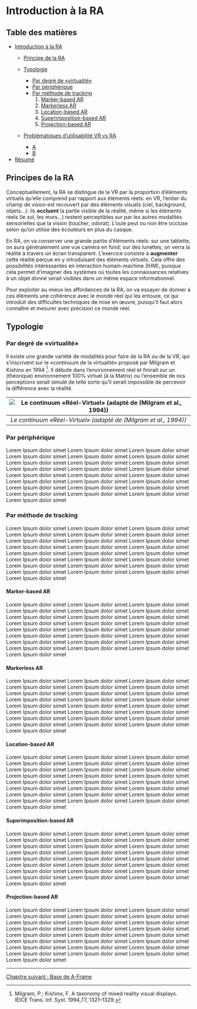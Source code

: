 # Introduction à la RA

## Table des matières <!-- omit in toc -->

- [Introduction à la RA](#introduction-à-la-ra)
  - [Principe de la RA](#principe-ra)
  - [Typologie](#typologie-ra)
    - [Par degré de «virtualité»](#virtualité)
    - [Par périphérique](#périphérique)
    - [Par méthode de tracking](#méthode-tracking)
		1. [Marker-based AR](#marker-based-ar)
		2. [Markerless AR](#markerless-ar)
		3. [Location-based AR](#location-based-ar)
		4. [Superimposition-based AR](#superimposition-based-ar)
		5. [Projection-based AR](#projection-based-ar)
		
  - [Problématiques d’utilisabilité VR vs RA](#problematiques)
    - [A](#A)
    - [B](#B)
- [Résumé](#résumé)

## <a name="principe-ra">Principes de la RA</a>

Conceptuellement, la RA se distingue de la VR par la proportion d’éléments virtuels qu’elle comprend par rapport aux éléments réels: en VR, l’entier du champ de vision est recouvert par des éléments visuels (ciel, background, objets…): ils **occluent** la partie visible de la réalité, même si les éléments réels (le sol, les murs…) restent perceptibles sur par les autres modalités sensorielles que la vision (toucher, odorat). L’ouïe peut ou non être occluse selon qu’on utilise des écouteurs en plus du casque.

En RA, on va conserver une grande partie d’éléments réels: sur une tablette, on aura généralement une vue caméra en fond; sur des lunettes, on verra la réalité à travers un écran transparent. L’exercice consiste à **augmenter** cette réalité perçue en y introduisant des éléments virtuels. Cela offre des possibilités intéressantes en interaction humain-machine (IHM), puisque cela permet d’imaginer des systèmes où toutes les connaissances relatives à un objet donné serait visibles dans un même espace informationnel. 

Pour exploiter au mieux les affordances de la RA, on va essayer de donner à ces éléments une cohérence avec le monde réel qui les entoure, ce qui introduit des difficultés techniques de mise en œuvre, puisqu’il faut alors connaître et mesurer avec précision ce monde réel. 


## <a name="typologie-ra">Typologie</a>

### <a name="virtualité">Par degré de «virtualité»</a>
Il existe une grande variété de modalités pour faire de la RA ou de la VR, qui s’inscrivent sur le «continuum de la virtualité» proposé par Milgram et Kishino en 1994 [^1].
Il débute dans l’environnement réel et finirait sur un (théorique) environnement 100% virtuel (à la Matrix) ou l’ensemble de nos perceptions serait simulé de telle sorte qu’il serait impossible de percevoir la différence avec la réalité.  



| ![Le continuum «Réel-Virtuel» (adapté de (Milgram et al., 1994))](https://upload.wikimedia.org/wikipedia/commons/thumb/c/c7/Virtuality_continuum_2-en.svg/2880px-Virtuality_continuum_2-en.svg.png) | 
|:--:| 
| *Le continuum «Réel-Virtuel» (adapté de (Milgram et al., 1994))* |


[^1]: Milgram, P.; Kishino, F. A taxonomy of mixed reality visual displays. IEICE Trans. Inf. Syst. 1994,77, 1321–1329.

### <a name="périphérique">Par périphérique</a>
Lorem Ipsum dolor simet Lorem Ipsum dolor simet Lorem Ipsum dolor simet Lorem Ipsum dolor simet Lorem Ipsum dolor simet Lorem Ipsum dolor simet Lorem Ipsum dolor simet Lorem Ipsum dolor simet Lorem Ipsum dolor simet Lorem Ipsum dolor simet Lorem Ipsum dolor simet Lorem Ipsum dolor simet Lorem Ipsum dolor simet Lorem Ipsum dolor simet Lorem Ipsum dolor simet Lorem Ipsum dolor simet Lorem Ipsum dolor simet Lorem Ipsum dolor simet Lorem Ipsum dolor simet Lorem Ipsum dolor simet Lorem Ipsum dolor simet Lorem Ipsum dolor simet Lorem Ipsum dolor simet Lorem Ipsum dolor simet Lorem Ipsum dolor simet 

### <a name="méthode-tracking">Par méthode de tracking</a>
Lorem Ipsum dolor simet Lorem Ipsum dolor simet Lorem Ipsum dolor simet Lorem Ipsum dolor simet Lorem Ipsum dolor simet Lorem Ipsum dolor simet Lorem Ipsum dolor simet Lorem Ipsum dolor simet Lorem Ipsum dolor simet Lorem Ipsum dolor simet Lorem Ipsum dolor simet Lorem Ipsum dolor simet Lorem Ipsum dolor simet Lorem Ipsum dolor simet Lorem Ipsum dolor simet Lorem Ipsum dolor simet Lorem Ipsum dolor simet Lorem Ipsum dolor simet Lorem Ipsum dolor simet Lorem Ipsum dolor simet Lorem Ipsum dolor simet Lorem Ipsum dolor simet Lorem Ipsum dolor simet Lorem Ipsum dolor simet Lorem Ipsum dolor simet 

#### <a name="marker-based-ar">Marker-based AR</a>
Lorem Ipsum dolor simet Lorem Ipsum dolor simet Lorem Ipsum dolor simet Lorem Ipsum dolor simet Lorem Ipsum dolor simet Lorem Ipsum dolor simet Lorem Ipsum dolor simet Lorem Ipsum dolor simet Lorem Ipsum dolor simet Lorem Ipsum dolor simet Lorem Ipsum dolor simet Lorem Ipsum dolor simet Lorem Ipsum dolor simet Lorem Ipsum dolor simet Lorem Ipsum dolor simet Lorem Ipsum dolor simet Lorem Ipsum dolor simet Lorem Ipsum dolor simet Lorem Ipsum dolor simet Lorem Ipsum dolor simet Lorem Ipsum dolor simet Lorem Ipsum dolor simet Lorem Ipsum dolor simet Lorem Ipsum dolor simet Lorem Ipsum dolor simet 

#### <a name="markerless-ar">Markerless AR</a>
Lorem Ipsum dolor simet Lorem Ipsum dolor simet Lorem Ipsum dolor simet Lorem Ipsum dolor simet Lorem Ipsum dolor simet Lorem Ipsum dolor simet Lorem Ipsum dolor simet Lorem Ipsum dolor simet Lorem Ipsum dolor simet Lorem Ipsum dolor simet Lorem Ipsum dolor simet Lorem Ipsum dolor simet Lorem Ipsum dolor simet Lorem Ipsum dolor simet Lorem Ipsum dolor simet Lorem Ipsum dolor simet Lorem Ipsum dolor simet Lorem Ipsum dolor simet Lorem Ipsum dolor simet Lorem Ipsum dolor simet Lorem Ipsum dolor simet Lorem Ipsum dolor simet Lorem Ipsum dolor simet Lorem Ipsum dolor simet Lorem Ipsum dolor simet 

#### <a name="location-based-ar">Location-based AR</a>
Lorem Ipsum dolor simet Lorem Ipsum dolor simet Lorem Ipsum dolor simet Lorem Ipsum dolor simet Lorem Ipsum dolor simet Lorem Ipsum dolor simet Lorem Ipsum dolor simet Lorem Ipsum dolor simet Lorem Ipsum dolor simet Lorem Ipsum dolor simet Lorem Ipsum dolor simet Lorem Ipsum dolor simet Lorem Ipsum dolor simet Lorem Ipsum dolor simet Lorem Ipsum dolor simet Lorem Ipsum dolor simet Lorem Ipsum dolor simet Lorem Ipsum dolor simet Lorem Ipsum dolor simet Lorem Ipsum dolor simet Lorem Ipsum dolor simet Lorem Ipsum dolor simet Lorem Ipsum dolor simet Lorem Ipsum dolor simet Lorem Ipsum dolor simet 

#### <a name="superimposition-based-ar">Superimposition-based AR</a>
Lorem Ipsum dolor simet Lorem Ipsum dolor simet Lorem Ipsum dolor simet Lorem Ipsum dolor simet Lorem Ipsum dolor simet Lorem Ipsum dolor simet Lorem Ipsum dolor simet Lorem Ipsum dolor simet Lorem Ipsum dolor simet Lorem Ipsum dolor simet Lorem Ipsum dolor simet Lorem Ipsum dolor simet Lorem Ipsum dolor simet Lorem Ipsum dolor simet Lorem Ipsum dolor simet Lorem Ipsum dolor simet Lorem Ipsum dolor simet Lorem Ipsum dolor simet Lorem Ipsum dolor simet Lorem Ipsum dolor simet Lorem Ipsum dolor simet Lorem Ipsum dolor simet Lorem Ipsum dolor simet Lorem Ipsum dolor simet Lorem Ipsum dolor simet 

#### <a name="projection-based-ar">Projection-based AR</a>
Lorem Ipsum dolor simet Lorem Ipsum dolor simet Lorem Ipsum dolor simet Lorem Ipsum dolor simet Lorem Ipsum dolor simet Lorem Ipsum dolor simet Lorem Ipsum dolor simet Lorem Ipsum dolor simet Lorem Ipsum dolor simet Lorem Ipsum dolor simet Lorem Ipsum dolor simet Lorem Ipsum dolor simet Lorem Ipsum dolor simet Lorem Ipsum dolor simet Lorem Ipsum dolor simet Lorem Ipsum dolor simet Lorem Ipsum dolor simet Lorem Ipsum dolor simet Lorem Ipsum dolor simet Lorem Ipsum dolor simet Lorem Ipsum dolor simet Lorem Ipsum dolor simet Lorem Ipsum dolor simet Lorem Ipsum dolor simet Lorem Ipsum dolor simet 


---

[Chapitre suivant : Base de A-Frame](Base-A-Frame.md)